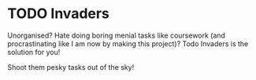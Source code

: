 # TODO Invaders
Unorganised? Hate doing boring menial tasks like coursework (and procrastinating like I am now by making this project)? Todo Invaders is the solution for you!

Shoot them pesky tasks out of the sky!
